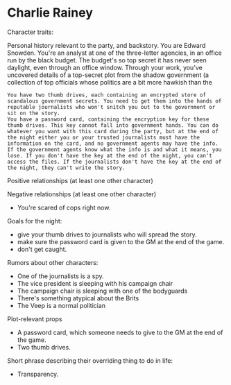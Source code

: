 # Charlie Rainey

Character traits:

Personal history relevant to the party, and backstory.
	You are Edward Snowden. You're an analyst at one of the three-letter agencies, in an office run by the black budget. The budget's so top secret it has never seen daylight, even through an office window. Through your work, you've uncovered details of a top-secret plot from the shadow government (a collection of top officials whose politics are a bit more hawkish than the 

	You have two thumb drives, each containing an encrypted store of scandalous government secrets. You need to get them into the hands of reputable journalists who won't snitch you out to the government or sit on the story.
	You have a password card, containing the encryption key for these thumb drives. This key cannot fall into government hands. You can do whatever you want with this card during the party, but at the end of the night either you or your trusted journalists must have the information on the card, and no government agents may have the info. If the government agents know what the info is and what it means, you lose. If you don't have the key at the end of the night, you can't access the files. If the journalists don't have the key at the end of the night, they can't write the story.

Positive relationships (at least one other character)

Negative relationships (at least one other character)

- You're scared of cops right now.

Goals for the night:

- give your thumb drives to journalists who will spread the story.
- make sure the password card is given to the GM at the end of the game.
- don't get caught.

Rumors about other characters:

- One of the journalists is a spy.
- The vice president is sleeping with his campaign chair
- The campaign chair is sleeping with one of the bodyguards
- There's something atypical about the Brits
- The Veep is a normal politician

Plot-relevant props

- A password card, which someone needs to give to the GM at the end of the game.
- Two thumb drives.

Short phrase describing their overriding thing to do in life:

- Transparency.
